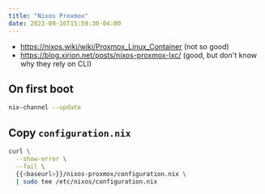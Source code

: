 ```yaml
---
title: "Nixos Proxmox"
date: 2023-09-16T15:59:30-04:00
---
```


- https://nixos.wiki/wiki/Proxmox_Linux_Container (not so good)
- https://blog.xirion.net/posts/nixos-proxmox-lxc/ (good, but don't know why they rely on CLI)

## On first boot

```bash
nix-channel --update
```

## Copy `configuration.nix`

```bash
curl \
  --show-error \
  --fail \
  {{<baseurl>}}/nixos-proxmox/configuration.nix \
  | sudo tee /etc/nixos/configuration.nix
```
